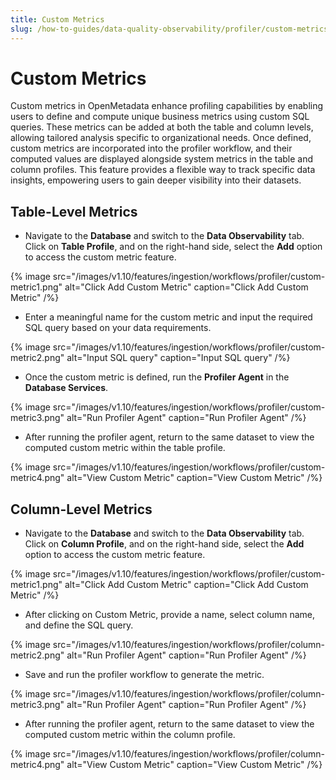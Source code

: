 ```yaml
---
title: Custom Metrics
slug: /how-to-guides/data-quality-observability/profiler/custom-metrics
---
```


# Custom Metrics
Custom metrics in OpenMetadata enhance profiling capabilities by enabling users to define and compute unique business metrics using custom SQL queries. These metrics can be added at both the table and column levels, allowing tailored analysis specific to organizational needs. Once defined, custom metrics are incorporated into the profiler workflow, and their computed values are displayed alongside system metrics in the table and column profiles. This feature provides a flexible way to track specific data insights, empowering users to gain deeper visibility into their datasets.

## Table-Level Metrics

- Navigate to the **Database** and switch to the **Data Observability** tab. Click on **Table Profile**, and on the right-hand side, select the **Add** option to access the custom metric feature.

{% image
  src="/images/v1.10/features/ingestion/workflows/profiler/custom-metric1.png"
  alt="Click Add Custom Metric"
  caption="Click Add Custom Metric"
 /%}

- Enter a meaningful name for the custom metric and input the required SQL query based on your data requirements.

{% image
  src="/images/v1.10/features/ingestion/workflows/profiler/custom-metric2.png"
  alt="Input SQL query"
  caption="Input SQL query"
 /%}

- Once the custom metric is defined, run the **Profiler Agent** in the **Database Services**.

{% image
  src="/images/v1.10/features/ingestion/workflows/profiler/custom-metric3.png"
  alt="Run Profiler Agent"
  caption="Run Profiler Agent"
 /%}

- After running the profiler agent, return to the same dataset to view the computed custom metric within the table profile.

{% image
  src="/images/v1.10/features/ingestion/workflows/profiler/custom-metric4.png"
  alt="View Custom Metric"
  caption="View Custom Metric"
 /%}

## Column-Level Metrics

- Navigate to the **Database** and switch to the **Data Observability** tab. Click on **Column Profile**, and on the right-hand side, select the **Add** option to access the custom metric feature.

{% image
  src="/images/v1.10/features/ingestion/workflows/profiler/custom-metric1.png"
  alt="Click Add Custom Metric"
  caption="Click Add Custom Metric"
 /%}

- After clicking on Custom Metric, provide a name, select column name, and define the SQL query.

{% image
  src="/images/v1.10/features/ingestion/workflows/profiler/column-metric2.png"
  alt="Run Profiler Agent"
  caption="Run Profiler Agent"
 /%}

- Save and run the profiler workflow to generate the metric.

{% image
  src="/images/v1.10/features/ingestion/workflows/profiler/column-metric3.png"
  alt="Run Profiler Agent"
  caption="Run Profiler Agent"
 /%}

- After running the profiler agent, return to the same dataset to view the computed custom metric within the column profile.

{% image
  src="/images/v1.10/features/ingestion/workflows/profiler/column-metric4.png"
  alt="View Custom Metric"
  caption="View Custom Metric"
 /%}
